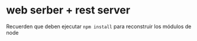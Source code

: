 # web serber + rest server

Recuerden que deben ejecutar ```npm install``` para reconstruir los módulos de node
